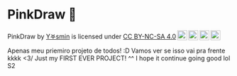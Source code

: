 # PinkDraw 🩷

<p xmlns:cc="http://creativecommons.org/ns#" xmlns:dct="http://purl.org/dc/terms/"><span property="dct:title">PinkDraw</span> by <a rel="cc:attributionURL dct:creator" property="cc:attributionName" href="https://bsky.app/profile/luapurpura.bsky.social">Y𖤐smin</a> is licensed under <a href="https://creativecommons.org/licenses/by-nc-sa/4.0/?ref=chooser-v1" target="_blank" rel="license noopener noreferrer" style="display:inline-block;">CC BY-NC-SA 4.0<img style="height:22px!important;margin-left:3px;vertical-align:text-bottom;" src="https://mirrors.creativecommons.org/presskit/icons/cc.svg?ref=chooser-v1" alt=""><img style="height:22px!important;margin-left:3px;vertical-align:text-bottom;" src="https://mirrors.creativecommons.org/presskit/icons/by.svg?ref=chooser-v1" alt=""><img style="height:22px!important;margin-left:3px;vertical-align:text-bottom;" src="https://mirrors.creativecommons.org/presskit/icons/nc.svg?ref=chooser-v1" alt=""><img style="height:22px!important;margin-left:3px;vertical-align:text-bottom;" src="https://mirrors.creativecommons.org/presskit/icons/sa.svg?ref=chooser-v1" alt=""></a></p>

Apenas meu priemiro projeto de todos! :D Vamos ver se isso vai pra frente kkkk <3/ Just my FIRST EVER PROJECT! ^^ I hope it continue going good lol S2
